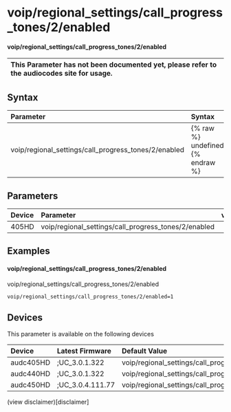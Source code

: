 ﻿---
description: voip/regional_settings/call_progress_tones/2/enabled
search: false
---

# voip/regional_settings/call_progress_tones/2/enabled

#### voip/regional_settings/call_progress_tones/2/enabled


| This Parameter has not been documented yet, please refer to the audiocodes site for usage.  |
| :--- |

## Syntax
| Parameter | Syntax |
| :--- | :--- |
|voip/regional_settings/call_progress_tones/2/enabled | {% raw %} undefined {% endraw %} |

## Parameters
|Device|Parameter|value|Description|
|:---|:---|:---|:---|
| 405HD | voip/regional_settings/call_progress_tones/2/enabled |  |  |

## Examples
#### voip/regional_settings/call_progress_tones/2/enabled

voip/regional_settings/call_progress_tones/2/enabled

```
voip/regional_settings/call_progress_tones/2/enabled=1
```

## Devices
This parameter is available on the following devices

| Device | Latest Firmware | Default Value |
|:---|:---|:---|
| audc405HD | ;UC_3.0.1.322 | voip/regional_settings/call_progress_tones/2/enabled=1 
| audc440HD | ;UC_3.0.1.322 | voip/regional_settings/call_progress_tones/2/enabled=1 
| audc450HD | ;UC_3.0.4.111.77 | voip/regional_settings/call_progress_tones/2/enabled=1 

(view disclaimer)[disclaimer]
